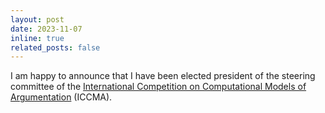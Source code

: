 ```yaml
---
layout: post
date: 2023-11-07
inline: true
related_posts: false
---
```


I am happy to announce that I have been elected president of the
steering committee of the
[International Competition on Computational Models of Argumentation](http://argumentationcompetition.org) (ICCMA).
